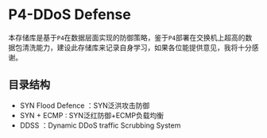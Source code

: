 # P4-DDoS Defense

本存储库是基于`P4`在数据层面实现的防御策略，鉴于`P4`部署在交换机上超高的数据包清洗能力，建设此存储库来记录自身学习，如果各位能提供意见，我将十分感谢。



## 目录结构

* SYN Flood Defence ：SYN泛洪攻击防御
* SYN + ECMP : SYN泛红防御+ECMP负载均衡
* DDSS ：Dynamic DDoS traffic Scrubbing System